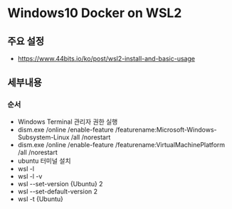 # Windows10 Docker on WSL2
## 주요 설정
- https://www.44bits.io/ko/post/wsl2-install-and-basic-usage
## 세부내용
### 순서
- Windows Terminal 관리자 권한 실행
- dism.exe /online /enable-feature /featurename:Microsoft-Windows-Subsystem-Linux /all /norestart
- dism.exe /online /enable-feature /featurename:VirtualMachinePlatform /all /norestart
- ubuntu 터미널 설치
- wsl -l
- wsl -l -v
- wsl --set-version {Ubuntu} 2
- wsl --set-default-version 2
- wsl -t {Ubuntu}

